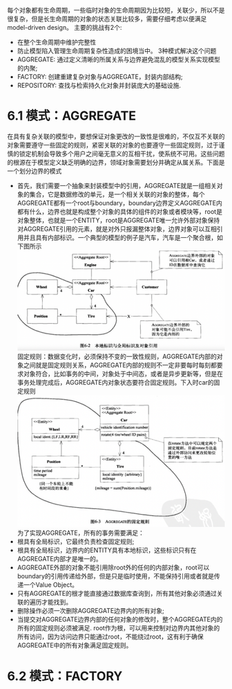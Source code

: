 每个对象都有生命周期，一些临时对象的生命周期因为比较短，关联少，所以不是很复杂，但是长生命周期的对象的状态关联比较多，需要仔细考虑以便满足model-driven design。
主要的挑战有2个:
- 在整个生命周期中维护完整性
- 防止模型陷入管理生命周期复杂性造成的困境当中。
3种模式解决这个问题
- AGGREGATE: 通过定义清晰的所属关系与边界避免混乱的模型关系实现模型的内聚;
- FACTORY: 创建重建复杂对象与AGGREGATE，封装内部结构;
- REPOSITORY: 查找与检索持久化对象并封装庞大的基础设施.
# 6.1 模式：AGGREGATE
在具有复杂关联的模型中，要想保证对象更改的一致性是很难的，不仅互不关联的对象需要遵守一些固定的规则，紧密关联的对象的也要遵守一些固定规则，过于谨慎的锁定机制会导致多个用户之间毫无意义的互相干扰，使系统不可用。这些问题的根源在于模型定义缺乏明确的边界，领域对象需要划分并确定从属关系。下面是一个划分边界的模式
- 首先，我们需要一个抽象来封装模型中的引用，AGGREGATE就是一组相关对象的集合，它是数据修改的单元，是一个相关关联的对象的整体，每个AGGREGATE都有一个root与boundary，boundary边界定义AGGREGATE内都有什么，边界也就是构成整个对象的具体的组件的对象或者模块等，root是对象整体，也就是一个ENTITY，root是AGGREGATE唯一允许外部对象保持对AGGREGATE引用的元素，就是对外只报漏整体对象，边界对象可以互相引用并且具有内部标识。一个典型的模型的例子是汽车，汽车是一个聚合根，如下图所示
![汽车作为聚合根](6/car-example.png)
固定规则：数据变化时，必须保持不变的一致性规则，AGGREGATE内部的对象之间就是固定规则关系，AGGREGATE内部的规则不一定非要每时每刻都要求对象符合，比如事务的中间，对象处于中间态，或者是异步更新等，但是在事务处理完成后，AGGREGATE内对象状态要符合固定规则。下入时car的固定规则
![car的固定规则](6/car-solid-rules.png)
为了实现AGGREGATE，所有的事务需要满足：
- 根具有全局标识，它最终负责检查固定规则;
- 根具有全局标识，边界内的ENTITY具有本地标识，这些标识只有在AGGREGATE内部才是唯一的。
- AGGREGATE外部的对象不能引用除root外的任何的内部对象，root可以boundary的引用传递给外部，但是只是临时使用，不能保持引用或者就是传递一个Value Object。
- 只有AGGREGATE的根才能直接通过数据库查询到，所有其他对象必须通过关联的遍历才能找到。
- 删除操作必须一次删除AGGREGATE边界内的所有对象;
- 当提交对AGGREGATE边界内部的任何对象的修改时，整个AGGREGATE内的所有的固定规则必须被满足.
root作为根，可以用来控制对边界内其他对象的所有访问，因为访问边界只能通过root，不能绕过root，这有利于确保AGGREGATE中的所有对象满足固定规则。
# 6.2 模式：FACTORY

